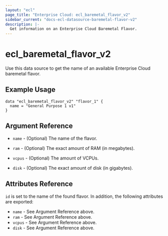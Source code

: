```yaml
---
layout: "ecl"
page_title: "Enterprise Cloud: ecl_baremetal_flavor_v2"
sidebar_current: "docs-ecl-datasource-baremetal-flavor-v2"
description: |-
  Get information on an Enterprise Cloud Baremetal Flavor.
---
```


# ecl\_baremetal\_flavor\_v2

Use this data source to get the name of an available Enterprise Cloud baremetal flavor.

## Example Usage

```hcl
data "ecl_baremetal_flavor_v2" "flavor_1" {
  name = "General Purpose 1 v1"
}
```

## Argument Reference

* `name` - (Optional) The name of the flavor.

* `ram` - (Optional) The exact amount of RAM (in megabytes).

* `vcpus` - (Optional) The amount of VCPUs.

* `disk` - (Optional) The exact amount of disk (in gigabytes).

## Attributes Reference

`id` is set to the name of the found flavor. In addition, the following attributes
are exported:

* `name` - See Argument Reference above.
* `ram` - See Argument Reference above.
* `vcpus` - See Argument Reference above.
* `disk` - See Argument Reference above.
